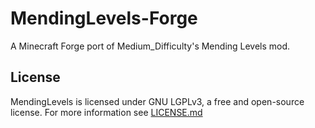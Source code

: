 # MendingLevels-Forge
A Minecraft Forge port of Medium_Difficulty's Mending Levels mod.

## License
MendingLevels is licensed under GNU LGPLv3, a free and open-source license. For more information see [LICENSE.md](https://github.com/MediumDifficulty/MendingLevels/blob/master/LICENSE.md)
